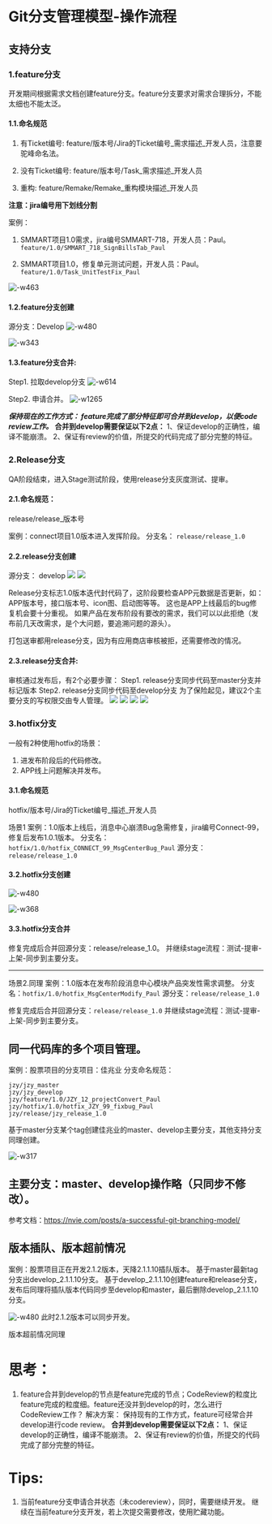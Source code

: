 # Git分支管理模型-操作流程

## 支持分支
### 1.feature分支
开发期间根据需求文档创建feature分支。feature分支要求对需求合理拆分，不能太细也不能太泛。
#### 1.1.命名规范
1. 有Ticket编号:
feature/版本号/Jira的Ticket编号_需求描述_开发人员，注意要驼峰命名法。

2. 没有Ticket编号:
feature/版本号/Task_需求描述_开发人员

3. 重构:
feature/Remake/Remake_重构模块描述_开发人员

**注意：jira编号用下划线分割**

案例：
1. SMMART项目1.0需求，jira编号SMMART-718，开发人员：Paul。
`feature/1.0/SMMART_718_SignBillsTab_Paul`

1. SMMART项目1.0，修复单元测试问题，开发人员：Paul。
`feature/1.0/Task_UnitTestFix_Paul`

![-w463](media/15602452996295.jpg)

#### 1.2.feature分支创建
源分支：Develop
![-w480](media/15603935308004.jpg)


![-w343](media/15603936235323.jpg)



#### 1.3.feature分支合并:
Step1. 拉取develop分支
![-w614](media/15603940749396.jpg)



Step2. 申请合并。
![-w1265](media/15603937102824.jpg)


***保持现在的工作方式：
feature完成了部分特征即可合并到develop，以便code review工作。***
 **合并到develop需要保证以下2点：**
1、保证develop的正确性，编译不能崩溃。
2、保证有review的价值，所提交的代码完成了部分完整的特征。

### 2.Release分支
QA阶段结束，进入Stage测试阶段，使用release分支灰度测试、提审。
#### 2.1.命名规范：
release/release_版本号

案例：connect项目1.0版本进入发挥阶段。
分支名： `release/release_1.0`

#### 2.2.release分支创建
源分支： develop
![](media/15601608523061.jpg)
![](media/15601608547097.jpg)

Release分支标志1.0版本迭代封代码了，这阶段要检查APP元数据是否更新，如：APP版本号，接口版本号、icon图、启动图等等。 这也是APP上线最后的bug修复机会要十分重视。 如果产品在发布阶段有要改的需求，我们可以以此拒绝（发布前几天改需求，是个大问题，要追溯问题的源头）。

打包送审都用release分支，因为有应用商店审核被拒，还需要修改的情况。

#### 2.3.release分支合并:
审核通过发布后，有2个必要步骤：
Step1. release分支同步代码至master分支并标记版本
Step2. release分支同步代码至develop分支
为了保险起见，建议2个主要分支的写权限交由专人管理。
![](media/15601609461630.jpg)
![](media/15601609484930.jpg)
![](media/15601609524433.jpg)
![](media/15601609553436.jpg)

### 3.hotfix分支
一般有2种使用hotfix的场景：
1. 进发布阶段后的代码修改。
2. APP线上问题解决并发布。

#### 3.1.命名规范
hotfix/版本号/Jira的Ticket编号_描述_开发人员

场景1
案例：1.0版本上线后，消息中心崩溃Bug急需修复，jira编号Connect-99，修复后发布1.0.1版本。
分支名：`hotfix/1.0/hotfix_CONNECT_99_MsgCenterBug_Paul`
源分支：`release/release_1.0`

#### 3.2.hotfix分支创建
![-w480](media/15603196300239.jpg)


![-w368](media/15603196141256.jpg)


#### 3.3.hotfix分支合并
修复完成后合并回源分支：release/release_1.0。
并继续stage流程：测试-提审-上架-同步到主要分支。


---------------------------------------------
场景2.同理
案例：1.0版本在发布阶段消息中心模块产品突发性需求调整。
分支名：`hotfix/1.0/hotfix_MsgCenterModify_Paul`
源分支：`release/release_1.0`

修复完成后合并回源分支：`release/release_1.0`
并继续stage流程：测试-提审-上架-同步到主要分支。

## 同一代码库的多个项目管理。
案例：股票项目的分支项目：佳兆业
分支命名规范：
```
jzy/jzy_master
jzy/jzy_develop
jzy/feature/1.0/JZY_12_projectConvert_Paul
jzy/hotfix/1.0/hotfix_JZY_99_fixbug_Paul
jzy/release/jzy_release_1.0
```
基于master分支某个tag创建佳兆业的master、develop主要分支，其他支持分支同理创建。

![-w317](media/15603195364456.jpg)

## 主要分支：master、develop操作略（只同步不修改）。

参考文档：https://nvie.com/posts/a-successful-git-branching-model/ 

## 版本插队、版本超前情况

案例：股票项目正在开发2.1.2版本，天降2.1.1.10插队版本。
基于master最新tag分支出develop_2.1.1.10分支。
基于develop_2.1.1.10创建feature和release分支，发布后同理将插队版本代码同步至develop和master，最后删除develop_2.1.1.10分支。

![-w480](media/15602490096665.jpg)
此时2.1.2版本可以同步开发。

版本超前情况同理

# 思考：
1. feature合并到develop的节点是feature完成的节点；CodeReview的粒度比feature完成的粒度细。feature还没并到develop的时，怎么进行CodeReview工作？
解决方案：
保持现有的工作方式，feature可经常合并develop进行code review。
 **合并到develop需要保证以下2点：**
1、保证develop的正确性，编译不能崩溃。
2、保证有review的价值，所提交的代码完成了部分完整的特征。


# Tips:
1. 当前feature分支申请合并状态（未codereview），同时，需要继续开发。
    继续在当前feature分支开发，若上次提交需要修改，使用贮藏功能。